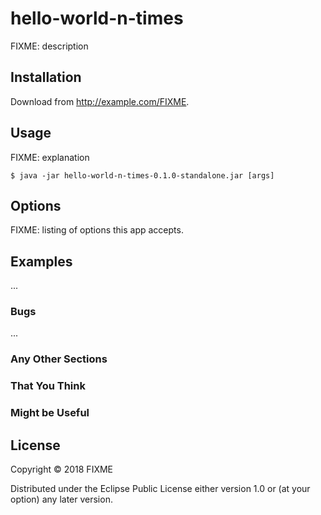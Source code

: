 # hello-world-n-times

FIXME: description

## Installation

Download from http://example.com/FIXME.

## Usage

FIXME: explanation

    $ java -jar hello-world-n-times-0.1.0-standalone.jar [args]

## Options

FIXME: listing of options this app accepts.

## Examples

...

### Bugs

...

### Any Other Sections
### That You Think
### Might be Useful

## License

Copyright © 2018 FIXME

Distributed under the Eclipse Public License either version 1.0 or (at
your option) any later version.
